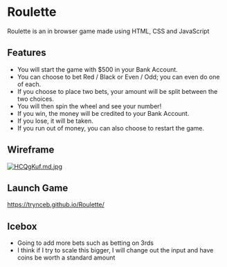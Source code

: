 # Roulette

Roulette is an in browser game made using HTML, CSS and JavaScript

## Features
- You will start the game with $500 in your Bank Account.
- You can choose to bet Red / Black or Even / Odd; you can even do one of each.
- If you choose to place two bets, your amount will be split between the two choices.
- You will then spin the wheel and see your number!
- If you win, the money will be credited to your Bank Account.
- If you lose, it will be taken.
- If you run out of money, you can also choose to restart the game.

## Wireframe

[![HCQgKuf.md.jpg](https://iili.io/HCQgKuf.md.jpg)](https://freeimage.host/i/HCQgKuf)

## Launch Game
https://trynceb.github.io/Roulette/

## Icebox
- Going to add more bets such as betting on 3rds
- I think if I try to scale this bigger, I will change out the input and have coins be worth a standard amount
